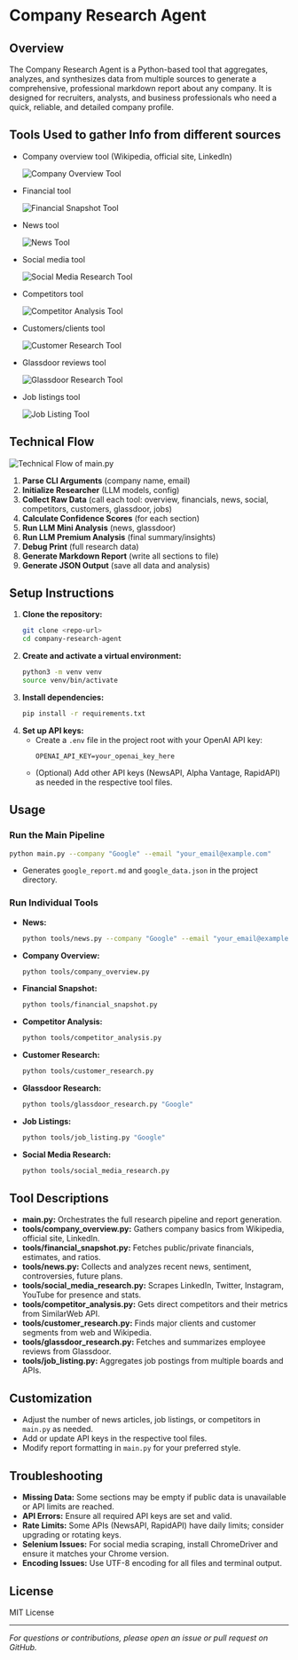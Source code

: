 # Company Research Agent

## Overview

The Company Research Agent is a Python-based tool that aggregates, analyzes, and synthesizes data from multiple sources to generate a comprehensive, professional markdown report about any company. It is designed for recruiters, analysts, and business professionals who need a quick, reliable, and detailed company profile.

## Tools Used to gather Info from different sources

  - Company overview tool (Wikipedia, official site, LinkedIn)
    
    ![Company Overview Tool](images/Company%20Overview%20Tool%20-%20visual%20selection.png)
  - Financial tool
    
    ![Financial Snapshot Tool](images/financial%C2%A0snapshot%20tool%20-%20visual%20selection.png)
  - News tool 
    
    ![News Tool](images/news%20tool%20-%20visual%20selection.png)
  - Social media tool
    
    ![Social Media Research Tool](images/social%20media%20research%20tool%20-%20visual%20selection.png)
  - Competitors tool
    
    ![Competitor Analysis Tool](images/competitor%20analysis%C2%A0tool%20-%20visual%20selection.png)
  - Customers/clients tool
    
    ![Customer Research Tool](images/customer%C2%A0research%C2%A0tool%20-%20visual%20selection.png)
  - Glassdoor reviews tool
    
    ![Glassdoor Research Tool](images/Glassdoor%C2%A0research%20tool%20-%20visual%20selection.png)
  - Job listings tool
    
    ![Job Listing Tool](images/job%C2%A0listing%20tool%20-%20visual%20selection.png)




## Technical Flow

![Technical Flow of main.py](images/Here%E2%80%99s%20a%C2%A0concise%20technical%C2%A0flow%20of%C2%A0the%20process%C2%A0in%C2%A0main.py_%20-%20visual%20selection.png)
1. **Parse CLI Arguments** (company name, email)
2. **Initialize Researcher** (LLM models, config)
3. **Collect Raw Data** (call each tool: overview, financials, news, social, competitors, customers, glassdoor, jobs)
4. **Calculate Confidence Scores** (for each section)
5. **Run LLM Mini Analysis** (news, glassdoor)
6. **Run LLM Premium Analysis** (final summary/insights)
7. **Debug Print** (full research data)
8. **Generate Markdown Report** (write all sections to file)
9. **Generate JSON Output** (save all data and analysis)

## Setup Instructions
1. **Clone the repository:**
   ```bash
   git clone <repo-url>
   cd company-research-agent
   ```
2. **Create and activate a virtual environment:**
   ```bash
   python3 -m venv venv
   source venv/bin/activate
   ```
3. **Install dependencies:**
   ```bash
   pip install -r requirements.txt
   ```
4. **Set up API keys:**
   - Create a `.env` file in the project root with your OpenAI API key:
     ```
     OPENAI_API_KEY=your_openai_key_here
     ```
   - (Optional) Add other API keys (NewsAPI, Alpha Vantage, RapidAPI) as needed in the respective tool files.

## Usage
### Run the Main Pipeline
```bash
python main.py --company "Google" --email "your_email@example.com"
```
- Generates `google_report.md` and `google_data.json` in the project directory.

### Run Individual Tools
- **News:**
  ```bash
  python tools/news.py --company "Google" --email "your_email@example.com"
  ```
- **Company Overview:**
  ```bash
  python tools/company_overview.py
  ```
- **Financial Snapshot:**
  ```bash
  python tools/financial_snapshot.py
  ```
- **Competitor Analysis:**
  ```bash
  python tools/competitor_analysis.py
  ```
- **Customer Research:**
  ```bash
  python tools/customer_research.py
  ```
- **Glassdoor Research:**
  ```bash
  python tools/glassdoor_research.py "Google"
  ```
- **Job Listings:**
  ```bash
  python tools/job_listing.py "Google"
  ```
- **Social Media Research:**
  ```bash
  python tools/social_media_research.py
  ```

## Tool Descriptions
- **main.py:** Orchestrates the full research pipeline and report generation.
- **tools/company_overview.py:** Gathers company basics from Wikipedia, official site, LinkedIn.
- **tools/financial_snapshot.py:** Fetches public/private financials, estimates, and ratios.
- **tools/news.py:** Collects and analyzes recent news, sentiment, controversies, future plans.
- **tools/social_media_research.py:** Scrapes LinkedIn, Twitter, Instagram, YouTube for presence and stats.
- **tools/competitor_analysis.py:** Gets direct competitors and their metrics from SimilarWeb API.
- **tools/customer_research.py:** Finds major clients and customer segments from web and Wikipedia.
- **tools/glassdoor_research.py:** Fetches and summarizes employee reviews from Glassdoor.
- **tools/job_listing.py:** Aggregates job postings from multiple boards and APIs.

## Customization
- Adjust the number of news articles, job listings, or competitors in `main.py` as needed.
- Add or update API keys in the respective tool files.
- Modify report formatting in `main.py` for your preferred style.

## Troubleshooting
- **Missing Data:** Some sections may be empty if public data is unavailable or API limits are reached.
- **API Errors:** Ensure all required API keys are set and valid.
- **Rate Limits:** Some APIs (NewsAPI, RapidAPI) have daily limits; consider upgrading or rotating keys.
- **Selenium Issues:** For social media scraping, install ChromeDriver and ensure it matches your Chrome version.
- **Encoding Issues:** Use UTF-8 encoding for all files and terminal output.

## License
MIT License

---
*For questions or contributions, please open an issue or pull request on GitHub.* 